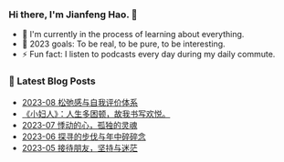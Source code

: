 ### Hi there, I'm Jianfeng Hao. 👋

- 🌱 I'm currently in the process of learning about everything.
- 🥅 2023 goals: To be real, to be pure, to be interesting.
- ⚡ Fun fact: I listen to podcasts every day during my daily commute.

### 📕 Latest Blog Posts
<!-- BLOG-POST-LIST:START -->
- [2023-08 松弛感与自我评价体系](https://aetherhjf.com/2023/08/2023-08/)
- [《小妇人》：人生多困顿，故我书写欢悦。](https://aetherhjf.com/2023/08/20230828-little-women/)
- [2023-07 悸动的心，孤独的灵魂](https://aetherhjf.com/2023/07/2023-07/)
- [2023-06 探寻的步伐与年中碎碎念](https://aetherhjf.com/2023/06/2023-06/)
- [2023-05 接待朋友，坚持与迷茫](https://aetherhjf.com/2023/05/2023-05/)
<!-- BLOG-POST-LIST:END -->
